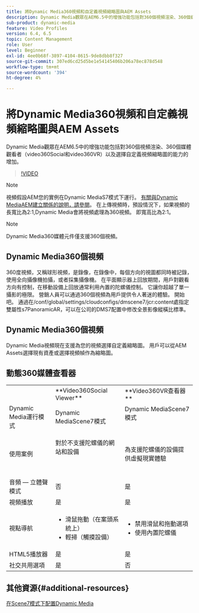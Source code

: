 ```yaml
---
title: 將Dynamic Media360視頻和自定義視頻縮略圖與AEM Assets
description: Dynamic Media觀眾在AEM6.5中的增強功能包括對360個視頻渲染、360個媒體觀看者（video360Social和video360VR）以及選擇自定義視頻縮略圖的能力的增加。
sub-product: dynamic-media
feature: Video Profiles
version: 6.4, 6.5
topic: Content Management
role: User
level: Beginner
exl-id: 4ee0b68f-3897-4104-8615-9de8dbb8f327
source-git-commit: 307ed6cd25d5be1e54145406b206a78ec878d548
workflow-type: tm+mt
source-wordcount: '394'
ht-degree: 4%

---
```


# 將Dynamic Media360視頻和自定義視頻縮略圖與AEM Assets

Dynamic Media觀眾在AEM6.5中的增強功能包括對360個視頻渲染、360個媒體觀看者（video360Social和video360VR）以及選擇自定義視頻縮略圖的能力的增加。

>[!VIDEO](https://video.tv.adobe.com/v/26391?quality=9&learn=on)

>[!NOTE]
>
>視頻假設AEM您的實例在Dynamic MediaS7模式下運行。  [有關與Dynamic MediaAEM建立關係的說明，請參閱](https://helpx.adobe.com/tw/experience-manager/6-3/assets/using/config-dynamic-fp-14410.html)。 在上傳視頻時，預設情況下，如果視頻的長寬比為2:1,Dynamic Media會將視頻處理為360視頻。 即寬高比為2:1。

>[!NOTE]
>
>Dynamic Media360媒體元件僅支援360個視頻。

## Dynamic Media360個視頻

360度視頻，又稱球形視頻，是錄像，在錄像中，每個方向的視圖都同時被記錄，使用全向攝像機拍攝，或者採集攝像機。 在平面顯示器上回放期間，用戶對觀看方向有控制，在移動設備上回放通常利用內置的陀螺儀控制。  它讓你超越了單一攝影的極限。 營銷人員可以通過360個視頻為用戶提供令人著迷的體驗。  開始吧。 通過在/conf/global/settings/cloudconfigs/dmscene7/jcr:content處指定雙屬性s7PanoramicAR，可以在公司的DMS7配置中修改全景影像縱橫比標準。

## Dynamic Media360個視頻

Dynamic Media視頻現在支援為您的視頻選擇自定義縮略圖。 用戶可以從AEM Assets選擇現有資產或選擇視頻幀作為縮略圖。

## 動態360媒體查看器

<table> 
 <tbody>
   <tr>
      <td> </td>
      <td>**Video360Social Viewer**</td>
      <td>**Video360VR查看器**</td>
   </tr>
   <tr>
      <td>Dynamic Media運行模式</td>
      <td>Dynamic MediaScene7模式</td>
      <td>Dynamic MediaScene7模式<br>
         <br>
      </td>
   </tr>
   <tr>
      <td>使用案例</td>
      <td>
         <p>對於不支援陀螺儀的網站和設備</p>
         <p> </p>
      </td>
      <td>
         <p>為支援陀螺儀的設備提供虛擬現實體驗 </p>
      </td>
   </tr>
   <tr>
      <td>音頻 — 立體聲模式</td>
      <td>否</td>
      <td>是</td>
   </tr>
   <tr>
      <td>視頻播放</td>
      <td>是</td>
      <td>是</td>
   </tr>
   <tr>
      <td>視點導航</td>
      <td>
         <ul>
            <li>滑鼠拖動（在案頭系統上）</li>
            <li>輕掃（觸摸設備）</li>
         </ul>
      </td>
      <td>
         <ul>
            <li>禁用滑鼠和拖動選項</li>
            <li>使用內置陀螺儀</li>
         </ul>
      </td>
   </tr>
   <tr>
      <td>HTML5播放器</td>
      <td>是</td>
      <td>是</td>
   </tr>
   <tr>
      <td>社交共用選項</td>
      <td>是</td>
      <td>否</td>
   </tr>
</tbody>
</table>

## 其他資源{#additional-resources}

[在Scene7模式下配置Dynamic Media](https://helpx.adobe.com/experience-manager/6-5/assets/using/config-dms7.html)
